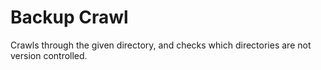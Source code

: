 # Backup Crawl

Crawls through the given directory, and checks which directories are not version controlled.
